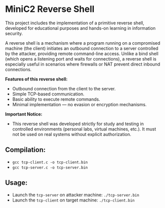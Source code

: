 # MiniC2 Reverse Shell

This project includes the implementation of a primitive reverse shell, developed for educational purposes and hands-on learning in information security.

A reverse shell is a mechanism where a program running on a compromised machine (the client) initiates an outbound connection to a server controlled by the attacker, providing remote command-line access. Unlike a bind shell (which opens a listening port and waits for connections), a reverse shell is especially useful in scenarios where firewalls or NAT prevent direct inbound connections.

**Features of this reverse shell:**
- Outbound connection from the client to the server.
- Simple TCP-based communication.
- Basic ability to execute remote commands.
- Minimal implementation — no evasion or encryption mechanisms.

**Important Notice:**
- This reverse shell was developed strictly for study and testing in controlled environments (personal labs, virtual machines, etc.). It must not be used on real systems without explicit authorization.

## Compilation:
- `gcc tcp-client.c -o tcp-client.bin`
- `gcc tcp-server.c -o tcp-server.bin`

## Usage:
- Launch the `tcp-server` on attacker machine: `./tcp-server.bin`
- Launch the `tcp-client` on target machine: `./tcp-client.bin`
